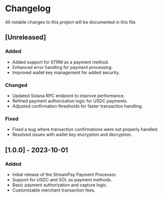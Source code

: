 # Changelog

All notable changes to this project will be documented in this file.

## [Unreleased]

### Added

- Added support for STRM as a payment method.
- Enhanced error handling for payment processing.
- Improved wallet key management for added security.

### Changed

- Updated Solana RPC endpoint to improve performance.
- Refined payment authorization logic for USDC payments.
- Adjusted confirmation thresholds for faster transaction handling.

### Fixed

- Fixed a bug where transaction confirmations were not properly handled.
- Resolved issues with wallet key encryption and decryption.

## [1.0.0] - 2023-10-01

### Added

- Initial release of the StreamPay Payment Processor.
- Support for USDC and SOL as payment methods.
- Basic payment authorization and capture logic.
- Customizable merchant transaction fees.